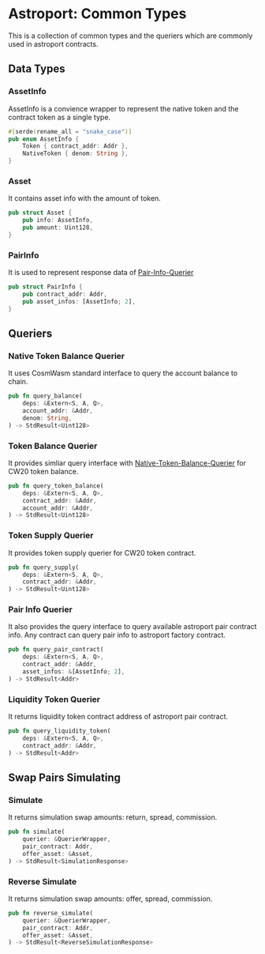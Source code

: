 # Astroport: Common Types

This is a collection of common types and the queriers which are commonly used in astroport contracts.

## Data Types

### AssetInfo

AssetInfo is a convience wrapper to represent the native token and the contract token as a single type.

```rust
#[serde(rename_all = "snake_case")]
pub enum AssetInfo {
    Token { contract_addr: Addr },
    NativeToken { denom: String },
}
```

### Asset

It contains asset info with the amount of token.

```rust
pub struct Asset {
    pub info: AssetInfo,
    pub amount: Uint128,
}
```

### PairInfo

It is used to represent response data of [Pair-Info-Querier](#Pair-Info-Querier)

```rust
pub struct PairInfo {
    pub contract_addr: Addr,
    pub asset_infos: [AssetInfo; 2],
}
```

## Queriers

### Native Token Balance Querier

It uses CosmWasm standard interface to query the account balance to chain.

```rust
pub fn query_balance(
    deps: &Extern<S, A, Q>,
    account_addr: &Addr,
    denom: String,
) -> StdResult<Uint128>
```

### Token Balance Querier

It provides simliar query interface with [Native-Token-Balance-Querier](Native-Token-Balance-Querier) for CW20 token
balance.

```rust
pub fn query_token_balance(
    deps: &Extern<S, A, Q>,
    contract_addr: &Addr,
    account_addr: &Addr,
) -> StdResult<Uint128>
```

### Token Supply Querier

It provides token supply querier for CW20 token contract.

```rust
pub fn query_supply(
    deps: &Extern<S, A, Q>,
    contract_addr: &Addr,
) -> StdResult<Uint128>
```

### Pair Info Querier

It also provides the query interface to query available astroport pair contract info. Any contract can query pair info
to astroport factory contract.

```rust
pub fn query_pair_contract(
    deps: &Extern<S, A, Q>,
    contract_addr: &Addr,
    asset_infos: &[AssetInfo; 2],
) -> StdResult<Addr>
```

### Liquidity Token Querier

It returns liquidity token contract address of astroport pair contract.

```rust
pub fn query_liquidity_token(
    deps: &Extern<S, A, Q>,
    contract_addr: &Addr,
) -> StdResult<Addr>
```

## Swap Pairs Simulating

### Simulate

It returns simulation swap amounts: return, spread, commission.

```rust
pub fn simulate(
    querier: &QuerierWrapper,
    pair_contract: Addr,
    offer_asset: &Asset,
) -> StdResult<SimulationResponse>
```

### Reverse Simulate

It returns simulation swap amounts: offer, spread, commission.

```rust
pub fn reverse_simulate(
    querier: &QuerierWrapper,
    pair_contract: Addr,
    offer_asset: &Asset,
) -> StdResult<ReverseSimulationResponse>
```
